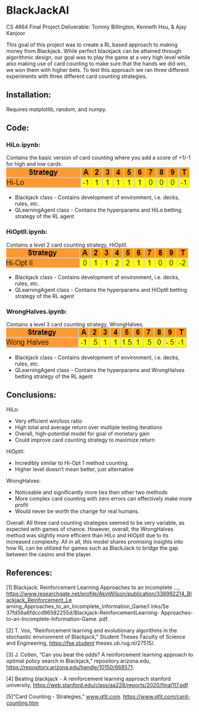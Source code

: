 # BlackJackAI
CS 4664 Final Project Deliverable:
Tommy Billington, Kenneth Hsu, & Ajay Kanjoor

This goal of this project was to create a RL based approach to making money from Blackjack. While perfect blackjack can be attained through algorithmic design, our goal was to play the game at a very high level while also making use of card counting to make sure that the hands we did win, we won them with higher bets. To test this approach we ran three different experiments with three different card counting strategies. 

## Installation:
Requires matplotlib, random, and numpy.

## Code:

### HiLo.ipynb: 
Contains the basic version of card counting where you add a score of +1/-1 for high and low cards. 
![Image1](/images/hilo.png)

* Blackjack class - Contains development of environment, i.e. decks, rules, etc.
* QLearningAgent class - Contains the hyperparams and HiLo betting strategy of the RL agent

### HiOptII.ipynb: 
Contains a level 2 card counting strategy, HiOptII.
![Image1](/images/hiopt.png)
* Blackjack class - Contains development of environment, i.e. decks, rules, etc.
* QLearningAgent class - Contains the hyperparams and HiOptII betting strategy of the RL agent
  
### WrongHalves.ipynb: 
Contains a level 3 card counting strategy, WrongHalves.
![Image1](/images/wrongh.png)

* Blackjack class - Contains development of environment, i.e. decks, rules, etc.
* QLearningAgent class - Contains the hyperparams and WrongHalves betting strategy of the RL agent

## Conclusions:

HiLo: 
* Very efficient win/loss ratio
* High total and average return over multiple testing iterations
* Overall, high-potential model for goal of monetary gain
* Could improve card counting strategy to maximize return

HiOptII:
* Incredibly similar to Hi-Opt 1 method counting.
* Higher level doesn’t mean better, just alternative

WrongHalves:
* Noticeable and significantly more ties then other two methods
* More complex card counting with zero errors can effectively make more profit
* Would never be worth the change for real humans.

Overall:
All three card counting strategies seemed to be very variable, as expected with games of chance. However, overall, the WrongHalves method was slightly more efficient than HiLo and HiOptII due to its increased complexity. All in all, this model shares promising insights into how RL can be utilized for games such as BlackJack to bridge the gap between the casino and the player. 

## References: 
[1] Blackjack: Reinforcement Learning Approaches to an
incomplete ..., https://www.researchgate.net/profile/AkinWilson/publication/338992214_Blackjack_Reinforcement_Le
arning_Approaches_to_an_Incomplete_Information_Game/l
inks/5e 37fd56a6fdccd96582255d/Blackjack-ReinforcementLearning- Approaches-to-an-Incomplete-Information-Game.
pdf.

[2] T. Vos, “Reinforcement learning and evolutionary algorithms in the stochastic environment of Blackjack,” Student
Theses Faculty of Science and Engineering, https://fse.student
theses.ub.rug.nl/27515/.

[3] J. Colten, “Can you beat the odds? A reinforcement learning approach to optimal policy search in Blackjack,” repository.arizona.edu, https://repository.arizona.edu/handle/10150/668571.

[4] Beating blackjack - A reinforcement learning approach
stanford university, https://web.stanford.edu/class/aa228/reports/2020/final117.pdf.

[5]“Card Counting - Strategies,” www.qfit.com. https://www.qfit.com/card-counting.htm
